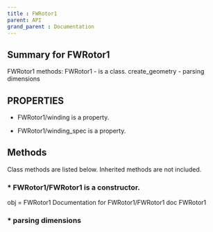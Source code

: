 ```yaml
---
title : FWRotor1
parent: API
grand_parent : Documentation
---
```

## Summary for FWRotor1
FWRotor1 methods:
FWRotor1 - is a class.
create_geometry - parsing dimensions
## PROPERTIES
* FWRotor1/winding is a property.

* FWRotor1/winding_spec is a property.

## Methods
Class methods are listed below. Inherited methods are not included.
### * FWRotor1/FWRotor1 is a constructor.
obj = FWRotor1
Documentation for FWRotor1/FWRotor1
doc FWRotor1

### * parsing dimensions

